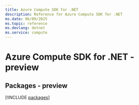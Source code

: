 ```yaml
---
title: Azure Compute SDK for .NET
description: Reference for Azure Compute SDK for .NET
ms.date: 06/09/2025
ms.topic: reference
ms.devlang: dotnet
ms.service: compute
---
```

# Azure Compute SDK for .NET - preview
## Packages - preview
[!INCLUDE [packages](compute-index.md)]